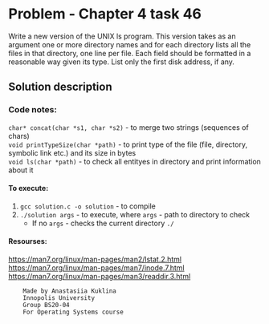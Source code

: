 # Problem - Chapter 4 task 46
Write a new version of the UNIX ls program. This version takes as an argument one or more directory names and for each directory lists all the files in that directory, one line per  file.  Each  field  should  be  formatted  in  a  reasonable  way  given its  type. List only the first disk address, if any.

## Solution description

### Code notes:
`char* concat(char *s1, char *s2)` - to merge two strings (sequences of chars)<br />
`void printTypeSize(char *path)` - to print type of the file (file, directory, symbolic link etc.) and its size in bytes<br />
`void ls(char *path)` - to check all entityes in directory and print information about it<br />

#### To execute:
1. `gcc solution.c -o solution` - to compile
2. `./solution args` - to execute, where `args` - path to directory to check
    * If no `args` - checks the current directory `./`  

#### Resourses:
https://man7.org/linux/man-pages/man2/lstat.2.html<br />
https://man7.org/linux/man-pages/man7/inode.7.html<br />
https://man7.org/linux/man-pages/man3/readdir.3.html<br />


```
    Made by Anastasiia Kuklina 
    Innopolis University
    Group BS20-04
    For Operating Systems course
```
